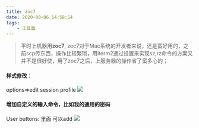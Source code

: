 ```yaml
---
title: zoc7
date: 2020-08-06 14:58:54
tags:
    - 工具篇
---
```


> 平时上机器用**zoc7**, zoc7对于Mac系统的开发者来说，还是蛮好用的，之前scp传东西，操作比较繁琐，用iterm2通过设置来实现sz,rz命令的方案又并不是很好使，用了zoc7之后，上服务器的操作省了蛮多心的；


#### 样式修改：
options=>edit session profile
![](zoc71.png)

#### 增加自定义的输入命令，比如我的通用的密码
User buttons: 里面 可以add
![](zoc72.png)